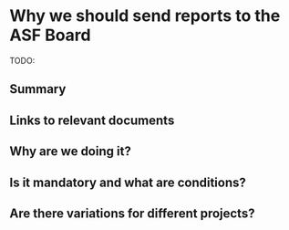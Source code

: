 # Why we should send reports to the ASF Board

TODO:

## Summary

## Links to relevant documents

## Why are we doing it?

## Is it mandatory and what are conditions?

## Are there variations for different projects?
